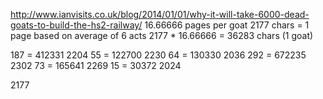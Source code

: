 

http://www.ianvisits.co.uk/blog/2014/01/01/why-it-will-take-6000-dead-goats-to-build-the-hs2-railway/
16.66666 pages per goat
2177 chars = 1 page based on average of 6 acts
2177 * 16.66666 = 36283 chars (1 goat)


187 = 412331   2204
55 = 122700    2230
64 = 130330    2036
292 = 672235   2302
73 = 165641    2269
15 = 30372     2024

2177
